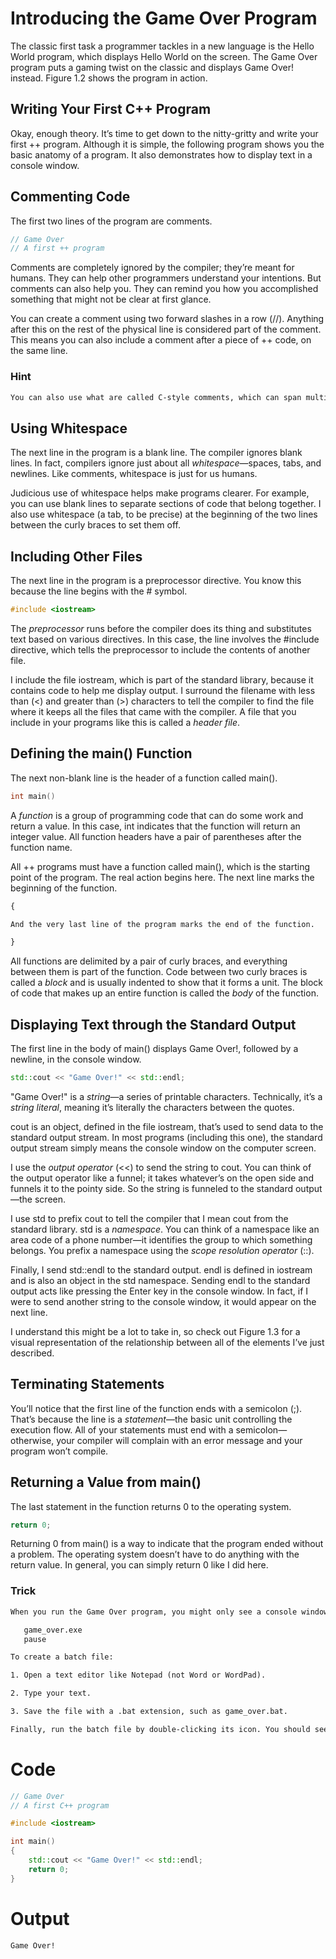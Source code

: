 # Introducing the Game Over Program
The classic first task a programmer tackles in a new language is the Hello World program, which displays Hello World on the screen. The Game Over program puts a gaming twist on the classic and displays Game Over! instead. Figure 1.2 shows the program in action.

## Writing Your First C++ Program
Okay, enough theory. It’s time to get down to the nitty-gritty and write your first ++ program. Although it is simple, the following program shows you the basic anatomy of a program. It also demonstrates how to display text in a console window.

## Commenting Code
The first two lines of the program are comments.
```cpp
// Game Over
// A first ++ program
```
Comments are completely ignored by the compiler; they’re meant for humans. They can help other programmers understand your intentions. But comments can also help you. They can remind you how you accomplished something that might not be clear at first glance.

You can create a comment using two forward slashes in a row (//). Anything after this on the rest of the physical line is considered part of the comment. This means you can also include a comment after a piece of ++ code, on the same line.

### Hint
```txt
You can also use what are called C-style comments, which can span multiple lines. All you have to do is start the comment with /* and end it with */. Everything in between the two markers is part of the comment.
```

## Using Whitespace
The next line in the program is a blank line. The compiler ignores blank lines. In fact, compilers ignore just about all *whitespace*—spaces, tabs, and newlines. Like comments, whitespace is just for us humans.

Judicious use of whitespace helps make programs clearer. For example, you can use blank lines to separate sections of code that belong together. I also use whitespace (a tab, to be precise) at the beginning of the two lines between the curly braces to set them off.

## Including Other Files
The next line in the program is a preprocessor directive. You know this because the line begins with the # symbol.
```cpp
#include <iostream>
```
The *preprocessor* runs before the compiler does its thing and substitutes text based on various directives. In this case, the line involves the #include directive, which tells the preprocessor to include the contents of another file.

I include the file iostream, which is part of the standard library, because it contains code to help me display output. I surround the filename with less than (<) and greater than (>) characters to tell the compiler to find the file where it keeps all the files that came with the compiler. A file that you include in your programs like this is called a *header file*.

## Defining the main() Function
The next non-blank line is the header of a function called main().
```cpp
int main()
```
A *function* is a group of programming code that can do some work and return a value. In this case, int indicates that the function will return an integer value. All function headers have a pair of parentheses after the function name.

All ++ programs must have a function called main(), which is the starting point of the program. The real action begins here.
The next line marks the beginning of the function.
```txt
{

And the very last line of the program marks the end of the function.

}
```

All functions are delimited by a pair of curly braces, and everything between them is part of the function. Code between two curly braces is called a *block* and is usually indented to show that it forms a unit. The block of code that makes up an entire function is called the *body* of the function.

## Displaying Text through the Standard Output
The first line in the body of main() displays Game Over!, followed by a newline, in the console window.
```cpp
std::cout << "Game Over!" << std::endl;
```
"Game Over!" is a *string*—a series of printable characters. Technically, it’s a *string literal*, meaning it’s literally the characters between the quotes.

cout is an object, defined in the file iostream, that’s used to send data to the standard output stream. In most programs (including this one), the standard output stream simply means the console window on the computer screen.

I use the *output operator* (<<) to send the string to cout. You can think of the output operator like a funnel; it takes whatever’s on the open side and funnels it to the pointy side. So the string is funneled to the standard output—the screen.

I use std to prefix cout to tell the compiler that I mean cout from the standard library. std is a *namespace*. You can think of a namespace like an area code of a phone number—it identifies the group to which something belongs. You prefix a namespace using the *scope resolution operator* (::).

Finally, I send std::endl to the standard output. endl is defined in iostream and is also an object in the std namespace. Sending endl to the standard output acts like pressing the Enter key in the console window. In fact, if I were to send another string to the console window, it would appear on the next line.

I understand this might be a lot to take in, so check out Figure 1.3 for a visual representation of the relationship between all of the elements I’ve just described.

## Terminating Statements
You’ll notice that the first line of the function ends with a semicolon (;). That’s because the line is a *statement*—the basic unit controlling the execution flow. All of your statements must end with a semicolon—otherwise, your compiler will complain with an error message and your program won’t compile.

## Returning a Value from main()
The last statement in the function returns 0 to the operating system.
```cpp
return 0;
```
Returning 0 from main() is a way to indicate that the program ended without a problem. The operating system doesn’t have to do anything with the return value. In general, you can simply return 0 like I did here.

### Trick
```txt
When you run the Game Over program, you might only see a console window appear and disappear just as quickly. That’s because ++ is so fast that it opens a console window, displays Game Over!, and closes the window all in a split second. However, in Windows, you can create a batch file that runs your console program and pauses, keeping the console window open so you can see the results of your program. Since the compiled program is named game_over.exe, you can simply create a batch file comprised of the two lines

   game_over.exe
   pause

To create a batch file:

1. Open a text editor like Notepad (not Word or WordPad).

2. Type your text.

3. Save the file with a .bat extension, such as game_over.bat.

Finally, run the batch file by double-clicking its icon. You should see the results of the program since the batch file keeps the console window open.
```

# Code
```cpp
// Game Over
// A first C++ program

#include <iostream>

int main()
{
    std::cout << "Game Over!" << std::endl;
	return 0;
}
```
# Output
```txt
Game Over!
```